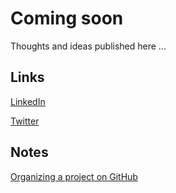 # Coming soon

Thoughts and ideas published here ...

## Links

[LinkedIn](https://www.linkedin.com/in/nimakamoosi/)

[Twitter](https://twitter.com/nimakam)

## Notes

[Organizing a project on GitHub](notes/misc/organizing-project-on-github.md)